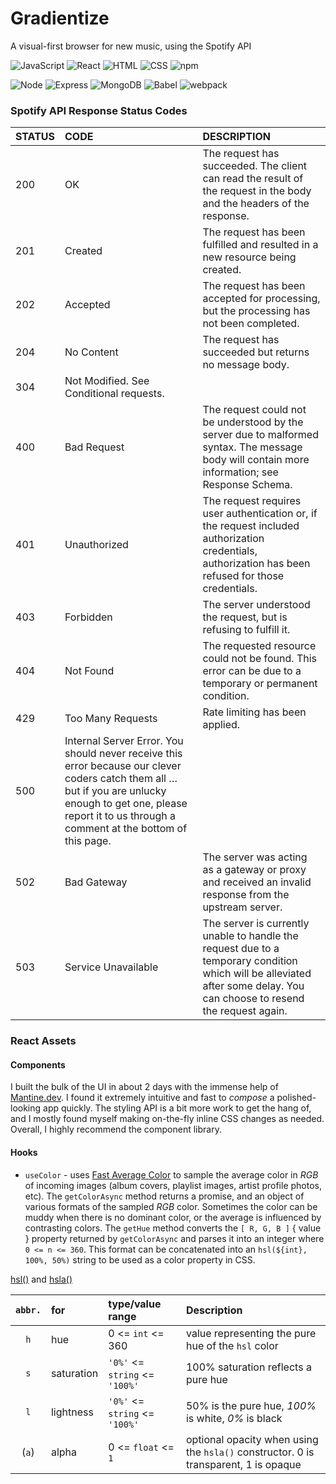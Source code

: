 # Gradientize
  A visual-first browser for new music, using the Spotify API


![JavaScript](https://img.shields.io/badge/JavaScript%20-%23323330.svg?&style=flat-square&logo=javascript&logoColor=%23F7DF1E)
![React](https://img.shields.io/badge/React%20-%2320232a.svg?&style=flat-square&logo=react&logoColor=%2361DAFB)
![HTML](https://img.shields.io/badge/HTML5%20-%23E34F26.svg?&style=flat-square&logo=html5&logoColor=white)
![CSS](https://img.shields.io/badge/CSS3%20-%231572B6.svg?&style=flat-square&logo=css3&logoColor=white)
![npm](https://img.shields.io/badge/npm-CB3837?style=flat-square&logo=npm&logoColor=white)

![Node](https://img.shields.io/badge/Node.js%20-%2343853D.svg?&style=flat-square&logo=node.js&logoColor=white)
![Express](https://img.shields.io/badge/Express%20-%23404d59.svg?&style=flat-square)
![MongoDB](https://img.shields.io/badge/MongoDB-%234ea94b.svg?&style=flat-square&logo=mongodb&logoColor=white)
![Babel](https://img.shields.io/badge/Babel-F9DC3E?style=flat-square&logo=babel&logoColor=white)
![webpack](https://img.shields.io/badge/webpack%20-%238DD6F9.svg?&style=flat-square&logo=webpack&logoColor=black)



### Spotify API Response Status Codes

| STATUS | CODE |	DESCRIPTION      |
| :----- | :--- |	:--------------- |
| 200 |	OK | The request has succeeded. The client can read the result of the request in the body and the headers of the response. |
| 201 |	Created | The request has been fulfilled and resulted in a new resource being created. |
| 202 |	Accepted | The request has been accepted for processing, but the processing has not been completed. |
| 204 |	No Content | The request has succeeded but returns no message body. |
| 304 |	Not Modified. See Conditional requests. |
| 400 |	Bad Request | The request could not be understood by the server due to malformed syntax. The message body will contain more information; see Response Schema. |
| 401 |	Unauthorized | The request requires user authentication or, if the request included authorization credentials, authorization has been refused for those credentials. |
| 403 |	Forbidden | The server understood the request, but is refusing to fulfill it. |
| 404 |	Not Found | The requested resource could not be found. This error can be due to a temporary or permanent condition. |
| 429 |	Too Many Requests | Rate limiting has been applied.
| 500 |	Internal Server Error. You should never receive this error because our clever coders catch them all … but if you are unlucky enough to get one, please report it to us through a comment at the bottom of this page. |
| 502 |	Bad Gateway | The server was acting as a gateway or proxy and received an invalid response from the upstream server. |
| 503 |	Service Unavailable | The server is currently unable to handle the request due to a temporary condition which will be alleviated after some delay. You can choose to resend the request again. |




### React Assets

#### Components

I built the bulk of the UI in about 2 days with the immense help of [Mantine.dev](https://github.com/mantinedev). I found it extremely intuitive and fast to *compose* a polished-looking app quickly. The styling API is a bit more work to get the hang of, and I mostly found myself making on-the-fly inline CSS changes as needed. Overall, I highly recommend the component library.

#### Hooks

- `useColor` - uses [Fast Average Color](https://github.com/fast-average-color/fast-average-color) to sample the average color in *RGB* of incoming images (album covers, playlist images, artist profile photos, etc). The `getColorAsync` method returns a promise, and an object of various formats of the sampled *RGB* color. Sometimes the color can be muddy when there is no dominant color, or the average is influenced by contrasting colors. The `getHue` method converts the `[ R, G, B ]` { value } property returned by `getColorAsync` and parses it into an integer where `0 <= n <= 360`. This format can be concatenated into an `hsl(${int}, 100%, 50%)` string to be used as a color property in CSS.

[hsl()](https://developer.mozilla.org/en-US/docs/Web/CSS/color_value/hsl()) and [hsla()](https://developer.mozilla.org/en-US/docs/Web/CSS/color_value/hsla())

| `abbr.` | for | type/value range | Description |
| :---: | :--- | :------------- | :------------------------------------------------- |
| `h` | hue | 0 <= `int` <= 360 | value representing the pure hue of the `hsl` color |
| `s` | saturation | `'0%'` <= `string` <= `'100%'` | 100% saturation reflects a pure hue |
| `l` | lightness |  `'0%'` <= `string` <= `'100%'` | 50% is the pure hue, *100%* is white, *0%* is black |
| (`a`) | alpha | 0 <= `float` <= `1` | optional opacity when using the `hsla()` constructor. 0 is transparent, 1 is opaque |

